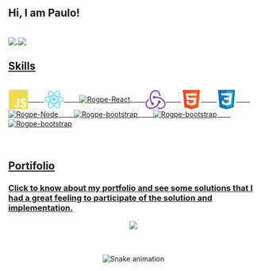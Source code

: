 ## Hi, I am Paulo! 


 <div>
</br>
 <a href="https://github.com/Rogpe-Prog">    
 <img align="center" height="170" src="https://github-readme-stats.vercel.app/api/top-langs/?username=Rogpe-Prog&layout=compact&langs_count=16&theme=dark"/>
 <img align="center" src="https://github-readme-stats.vercel.app/api?username=Rogpe-Prog&show_icons=true&theme=dark&include_all_commits=true&count_private=true&hide=issues"/>
</div>
          
 
 ## Skills
<div style="display: inline_block"><br>
  <img height="40" align="center" alt="Rogpe-Js" height="30" width="40" src="https://raw.githubusercontent.com/devicons/devicon/master/icons/javascript/javascript-plain.svg">
 &nbsp;&nbsp;&nbsp;&nbsp;&nbsp;&nbsp;
  <img height="40" align="center" alt="Rogpe-React" height="30" width="40" src="https://raw.githubusercontent.com/devicons/devicon/master/icons/react/react-original.svg">
  &nbsp;&nbsp;&nbsp;&nbsp;&nbsp;&nbsp;
  <img height="40" align="center" alt="Rogpe-React" height="30" width="40" src="https://cdn.jsdelivr.net/gh/devicons/devicon/icons/npm/npm-original-wordmark.svg">
 &nbsp;&nbsp;&nbsp;&nbsp;&nbsp;&nbsp;
  <img height="40" align="center" alt="Rogpe-Redux" height="30" width="40" src="https://raw.githubusercontent.com/devicons/devicon/master/icons/redux/redux-original.svg">
 &nbsp;&nbsp;&nbsp;&nbsp;&nbsp;&nbsp;
  <img height="40" align="center" alt="Rogpe-HTML" height="30" width="40" src="https://raw.githubusercontent.com/devicons/devicon/master/icons/html5/html5-original.svg">
 &nbsp;&nbsp;&nbsp;&nbsp;&nbsp;&nbsp;
  <img height="40" align="center" alt="Rogpe-CSS" height="30" width="40" src="https://raw.githubusercontent.com/devicons/devicon/master/icons/css3/css3-original.svg">
 &nbsp;&nbsp;&nbsp;&nbsp;&nbsp;&nbsp;
  <img img height="40" align="center" alt="Rogpe-Node" height="30" width="40" src="https://cdn.jsdelivr.net/gh/devicons/devicon/icons/nodejs/nodejs-original.svg" />
 &nbsp;&nbsp;&nbsp;&nbsp;&nbsp;&nbsp;
  <img img height="40" align="center" alt="Rogpe-bootstrap" height="30" width="40" src="https://cdn.jsdelivr.net/gh/devicons/devicon/icons/bootstrap/bootstrap-original.svg" />
  &nbsp;&nbsp;&nbsp;&nbsp;&nbsp;&nbsp;
   <img img height="40" align="center" alt="Rogpe-bootstrap" height="30" width="40" src="https://cdn.jsdelivr.net/gh/devicons/devicon/icons/amazonwebservices/amazonwebservices-original.svg" />
&nbsp;&nbsp;&nbsp;&nbsp;&nbsp;&nbsp;
   <img img height="40" align="center" alt="Rogpe-bootstrap" height="30" width="40" src="https://cdn.jsdelivr.net/gh/devicons/devicon/icons/git/git-original.svg" />
</br></br></br>          
</div>

  

 ## Portifolio
<h3>Click to know about my portfolio and see some solutions that I had a great feeling to participate of the solution and implementation.</h3>
<div align="center">
  <div>
    <a href="https://aboutme-one.vercel.app/" target="_blank"><img src="https://img.shields.io/badge/PORTIFOLIO-2ea44f?style=for-the-badge" target="_blank"></a>
  </div>
 </br>
</br>

![Snake animation](https://github.com/Rogpe-Prog/Rogpe-Prog/blob/output/github-contribution-grid-snake.svg)

</div>
